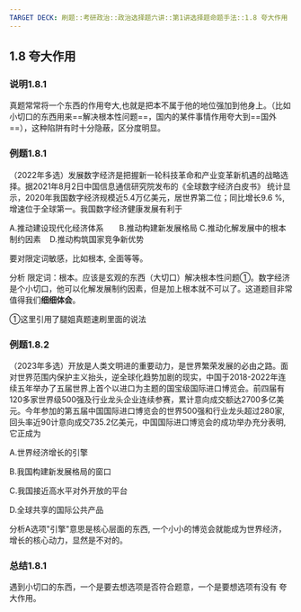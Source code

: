 ```yaml
---
TARGET DECK: 刷题::考研政治::政治选择题六讲::第1讲选择题命题手法::1.8 夸大作用
---
```

## 1.8 夸大作用

### 说明1.8.1

真题常常将一个东西的作用夸大,也就是把本不属于他的地位强加到他身上。（比如小切口的东西用来==解决根本性问题==，国内的某件事情作用夸大到==国外==），这种陷阱有时十分隐蔽，区分度明显。

### 例题1.8.1

（2022年多选）发展数字经济是把握新一轮科技革命和产业变革新机遇的战略选择。据2021年8月2日中国信息通信研究院发布的《全球数字经济白皮书》 统计显示，2020年我国数字经济规模近5.4万亿美元，居世界第二位；同比增长9.6 %,增速位于全球第一。我国数字经济健康发展有利于

A.推动建设现代化经济体系      
B.推动构建新发展格局
C.推动化解发展中的根本制约因素   
D.推动构筑国家竞争新优势

要对限定词敏感，比如根本, 全面等等。

分析 限定词：根本。应该是玄观的东西（大切口）解决根本性问题①。数字经济是个小切口，他可以化解发展制约因素，但是加上根本就不可以了。这道题目非常值得我们**细细体会**。

①这里引用了腿姐真题速刷里面的说法

### 例题1.8.2

（2023年多选）开放是人类文明进的重要动力，是世界繁荣发展的必由之路。面对世界范围内保护主义抬头，逆全球化趋势加剧的现实，中国于2018-2022年连续五年举办了五届世界上首个以进口为主题的国宝级国际进口博览会。前四届有120多家世界级500强及行业龙头企业连续参赛，累计意向成交额达2700多亿美元。今年参加的第五届中国国际进口博览会的世界500强和行业龙头超过280家, 回头率近90计意向成交735.2亿美元，中国国际进口博览会的成功举办充分表明, 它正成为

A.世界经济增长的引擎

B.我国构建新发展格局的窗口

C.我国接近高水平对外开放的平台

D.全球共享的国际公共产品

分析A选项"引擎"意思是核心层面的东西, 一个小小的博览会就能成为世界经济，增长的核心动力，显然是不对的。

### 总结1.8.1

遇到小切口的东西，一个是要去想选项是否符合题意，一个是要想选项有没有 夸大作用。
